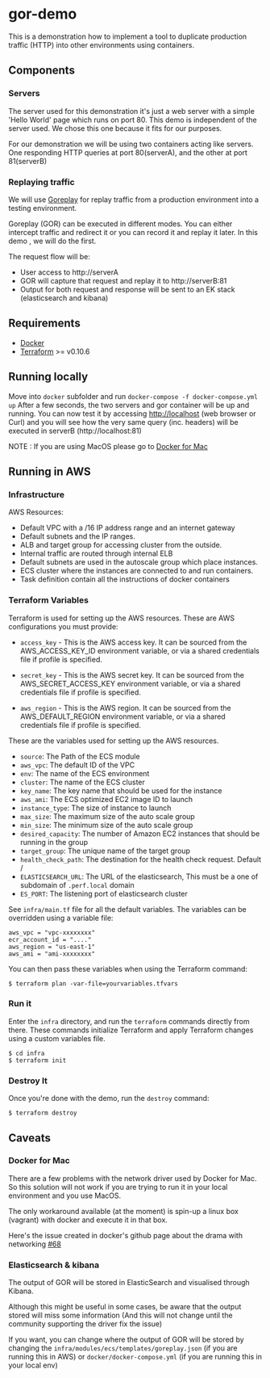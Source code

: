 # gor-demo
This is a demonstration how to implement a tool to duplicate production traffic (HTTP) into other environments using containers.

## Components
### Servers
The server used for this demonstration it's just a web server with a simple 'Hello World' page which runs on port 80.
This demo is independent of the server used. We chose this one because it fits for our purposes.

For our demonstration we will be using two containers acting like servers. One responding HTTP queries at port 80(serverA), and the other at port 81(serverB)

### Replaying traffic
We will use [Goreplay](https://goreplay.org/) for replay traffic from a production environment into a testing environment.

Goreplay (GOR) can be executed in different modes. You can either intercept traffic and redirect it or you can record it and replay it later.
In this demo , we will do the first.

The request flow will be:

 - User access to http://serverA
 - GOR will capture that request and replay it to http://serverB:81
 - Output for both request and response will be sent to an EK stack (elasticsearch and kibana)



## Requirements
- [Docker](https://www.docker.com/)
- [Terraform](https://terraform.io) >= v0.10.6


## Running locally
Move into `docker` subfolder and run `docker-compose -f docker-compose.yml up`
After a few seconds, the two servers and gor container will be up and running. You can now test it by accessing [http://localhost](http://localhost) (web browser or Curl) and you will see how the very same query (inc. headers) will be executed in serverB (http://localhost:81)

NOTE : If you are using MacOS please go to [Docker for Mac](https://github.com/cakesolutions/gor-demo#docker-for-mac)


## Running in AWS
### Infrastructure
AWS Resources:
* Default VPC with a /16 IP address range and an internet gateway
* Default subnets and the IP ranges.
* ALB and target group for accessing cluster from the outside.
* Internal traffic are routed through internal ELB
* Default subnets are used in the autoscale group which place instances.
* ECS cluster where the instances are connected to and run containers.
* Task definition contain all the instructions of docker containers

### Terraform Variables

Terraform is used for setting up the AWS resources. These are AWS configurations you must provide:

 - `access_key` - This is the AWS access key. It can be sourced from the AWS_ACCESS_KEY_ID environment variable, or via a shared credentials file if profile is specified.

 - `secret_key` - This is the AWS secret key. It can be sourced from the AWS_SECRET_ACCESS_KEY environment variable, or via a shared credentials file if profile is specified.

 - `aws_region` - This is the AWS region. It can be sourced from the AWS_DEFAULT_REGION environment variable, or via a shared credentials file if profile is specified.

These are the variables used for setting up the AWS resources.

- `source`: The Path of the ECS module
- `aws_vpc`: The default ID of the VPC
- `env`: The name of the ECS environment
- `cluster`: The name of the ECS cluster
- `key_name`: The key name that should be used for the instance
- `aws_ami`: The ECS optimized EC2 image ID to launch
- `instance_type`: The size of instance to launch
- `max_size`: The maximum size of the auto scale group
- `min_size`: The minimum size of the auto scale group
- `desired_capacity`: The number of Amazon EC2 instances that should be running in the group
- `target_group`: The unique name of the target group
- `health_check_path`: The destination for the health check request. Default /
- `ELASTICSEARCH_URL`: The URL of the elasticsearch, This must be a one of subdomain of `.perf.local` domain
- `ES_PORT`:  The listening port of elasticsearch cluster


See `infra/main.tf` file for all the default variables.
The variables can be overridden using a variable file:

    aws_vpc = "vpc-xxxxxxxx"
    ecr_account_id = "...."
    aws_region = "us-east-1"
    aws_ami = "ami-xxxxxxxx"

You can then pass these variables when using the Terraform command:

    $ terraform plan -var-file=yourvariables.tfvars

### Run it

Enter the `infra` directory, and run the `terraform` commands directly from there.
These commands initialize Terraform and apply Terraform changes using a custom variables file.

    $ cd infra
    $ terraform init

### Destroy It

Once you're done with the demo, run the `destroy` command:

    $ terraform destroy


## Caveats
### Docker for Mac
There are a few problems with the network driver used by Docker for Mac. So this solution will not work if you are trying to run it in your local environment and you use MacOS.

The only workaround available (at the moment) is spin-up a linux box (vagrant) with docker and execute it in that box.

Here's the issue created in docker's github page about the drama with networking [#68](https://github.com/docker/for-mac/issues/68)

### Elasticsearch & kibana
The output of GOR will be stored in ElasticSearch and visualised through Kibana.

Although this might be useful in some cases, be aware that the output stored will miss some information (And this will not change until the community supporting the driver fix the issue)

If you want, you can change where the output of GOR will be stored by changing the `infra/modules/ecs/templates/goreplay.json` (if you are running this in AWS) or `docker/docker-compose.yml` (if you are running this in your local env)
